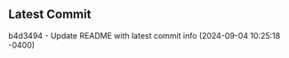 
## Latest Commit
b4d3494 - Update README with latest commit info (2024-09-04 10:25:18 -0400) <Yunxi-Zhou>

